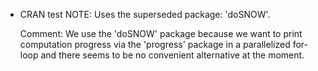 * CRAN test NOTE: Uses the superseded package: 'doSNOW'. 

  Comment: We use the 'doSNOW' package because we want to print computation progress via the 'progress' package in a parallelized for-loop and there seems to be no convenient alternative at the moment.